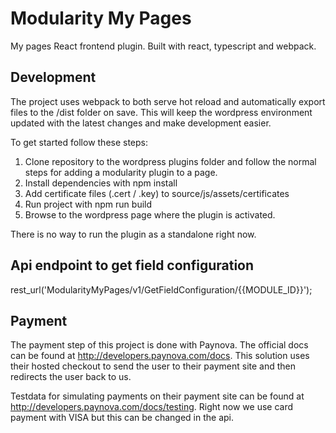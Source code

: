 # Modularity My Pages

My pages React frontend plugin. Built with react, typescript and webpack.

## Development

The project uses webpack to both serve hot reload and automatically export files to the /dist folder on save.
This will keep the wordpress environment updated with the latest changes and make development easier.

To get started follow these steps:
1. Clone repository to the wordpress plugins folder and follow the normal steps for adding a modularity plugin to a page.
2. Install dependencies with npm install
3. Add certificate files (.cert / .key) to source/js/assets/certificates
4. Run project with npm run build
5. Browse to the wordpress page where the plugin is activated.

There is no way to run the plugin as a standalone right now.

## Api endpoint to get field configuration

rest_url('ModularityMyPages/v1/GetFieldConfiguration/{{MODULE_ID}}'); 

## Payment 

The payment step of this project is done with Paynova. The official docs can be found at http://developers.paynova.com/docs.
This solution uses their hosted checkout to send the user to their payment site and then redirects the user back to us.

Testdata for simulating payments on their payment site can be found at http://developers.paynova.com/docs/testing.
Right now we use card payment with VISA but this can be changed in the api.
